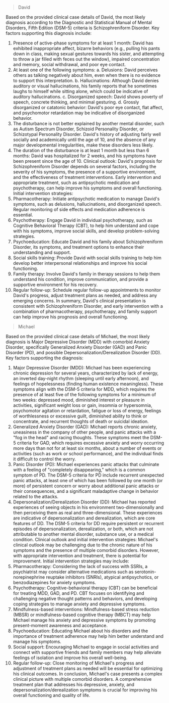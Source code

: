 >	David

Based on the provided clinical case details of David, the most likely diagnosis according to the Diagnostic and Statistical Manual of Mental Disorders, Fifth Edition (DSM-5) criteria is Schizophreniform Disorder.
Key factors supporting this diagnosis include:
1.	Presence of active-phase symptoms for at least 1 month: David has exhibited inappropriate affect, bizarre behaviors (e.g., pulling his pants down in class, making sexual gestures towards his sister, and attempting to throw a jar filled with feces out the window), impaired concentration and memory, social withdrawal, and poor eye contact.
2.	At least one of the following symptoms: a. Delusions: David perceives others as talking negatively about him, even when there is no evidence to support this interpretation. b. Hallucinations: Although David denies auditory or visual hallucinations, his family reports that he sometimes laughs to himself while sitting alone, which could be indicative of auditory hallucinations. c. Disorganized speech: David shows poverty of speech, concrete thinking, and minimal gesturing. d. Grossly disorganized or catatonic behavior: David's poor eye contact, flat affect, and psychomotor retardation may be indicative of disorganized behavior.
3.	The disturbance is not better explained by another mental disorder, such as Autism Spectrum Disorder, Schizoid Personality Disorder, or Schizotypal Personality Disorder. David's history of adjusting fairly well socially and academically until the age of 10, and the absence of any major developmental irregularities, make these disorders less likely.
4.	The duration of the disturbance is at least 1 month but less than 6 months: David was hospitalized for 2 weeks, and his symptoms have been present since the age of 10.
Clinical outlook: David's prognosis for Schizophreniform Disorder depends on several factors, including the severity of his symptoms, the presence of a supportive environment, and the effectiveness of treatment interventions. Early intervention and appropriate treatment, such as antipsychotic medication and psychotherapy, can help improve his symptoms and overall functioning.
Initial intervention strategies:
1.	Pharmacotherapy: Initiate antipsychotic medication to manage David's symptoms, such as delusions, hallucinations, and disorganized speech. Regular monitoring of side effects and medication adherence is essential.
2.	Psychotherapy: Engage David in individual psychotherapy, such as Cognitive Behavioral Therapy (CBT), to help him understand and cope with his symptoms, improve social skills, and develop problem-solving strategies.
3.	Psychoeducation: Educate David and his family about Schizophreniform Disorder, its symptoms, and treatment options to enhance their understanding and support.
4.	Social skills training: Provide David with social skills training to help him develop better interpersonal relationships and improve his social functioning.
5.	Family therapy: Involve David's family in therapy sessions to help them understand his condition, improve communication, and provide a supportive environment for his recovery.
6.	Regular follow-up: Schedule regular follow-up appointments to monitor David's progress, adjust treatment plans as needed, and address any emerging concerns.
In summary, David's clinical presentation is consistent with Schizophreniform Disorder, and early intervention with a combination of pharmacotherapy, psychotherapy, and family support can help improve his prognosis and overall functioning.

>	Michael

Based on the provided clinical case details of Michael, the most likely diagnosis is Major Depressive Disorder (MDD) with comorbid Anxiety Disorder, specifically Generalized Anxiety Disorder (GAD) and Panic Disorder (PD), and possible Depersonalization/Derealization Disorder (DD).
Key factors supporting the diagnosis:
1.	Major Depressive Disorder (MDD): Michael has been experiencing chronic depression for several years, characterized by lack of energy, an inverted day-night rhythm (sleeping until early afternoon), and feelings of hopelessness (finding human existence meaningless). These symptoms align with the DSM-5 criteria for MDD, which requires the presence of at least five of the following symptoms for a minimum of two weeks: depressed mood, diminished interest or pleasure in activities, significant weight loss or gain, insomnia or hypersomnia, psychomotor agitation or retardation, fatigue or loss of energy, feelings of worthlessness or excessive guilt, diminished ability to think or concentrate, and recurrent thoughts of death or suicidal ideation.
2.	Generalized Anxiety Disorder (GAD): Michael reports chronic anxiety, uneasiness in the company of other people, and panic attacks with a "fog in the head" and racing thoughts. These symptoms meet the DSM-5 criteria for GAD, which requires excessive anxiety and worry occurring more days than not for at least six months, about a number of events or activities (such as work or school performance), and the individual finds it difficult to control the worry.
3.	Panic Disorder (PD): Michael experiences panic attacks that culminate with a feeling of "completely disappearing," which is a common symptom of PD. The DSM-5 criteria for PD include recurrent unexpected panic attacks, at least one of which has been followed by one month (or more) of persistent concern or worry about additional panic attacks or their consequences, and a significant maladaptive change in behavior related to the attacks.
4.	Depersonalization/Derealization Disorder (DD): Michael has reported experiences of seeing objects in his environment two-dimensionally and then perceiving them as real and three-dimensional. These experiences are indicative of depersonalization and derealization, which are core features of DD. The DSM-5 criteria for DD require persistent or recurrent episodes of depersonalization, derealization, or both, which are not attributable to another mental disorder, substance use, or a medical condition.
Clinical outlook and initial intervention strategies:
Michael's clinical outlook may be challenging due to the chronic nature of his symptoms and the presence of multiple comorbid disorders. However, with appropriate intervention and treatment, there is potential for improvement.
Initial intervention strategies may include:
1.	Pharmacotherapy: Considering the lack of success with SSRIs, a psychiatrist may consider alternative medications such as serotonin-norepinephrine reuptake inhibitors (SNRIs), atypical antipsychotics, or benzodiazepines for anxiety symptoms.
2.	Psychotherapy: Cognitive-behavioral therapy (CBT) can be beneficial for treating MDD, GAD, and PD. CBT focuses on identifying and challenging negative thought patterns and behaviors, and developing coping strategies to manage anxiety and depressive symptoms.
3.	Mindfulness-based interventions: Mindfulness-based stress reduction (MBSR) or mindfulness-based cognitive therapy (MBCT) may help Michael manage his anxiety and depressive symptoms by promoting present-moment awareness and acceptance.
4.	Psychoeducation: Educating Michael about his disorders and the importance of treatment adherence may help him better understand and manage his symptoms.
5.	Social support: Encouraging Michael to engage in social activities and connect with supportive friends and family members may help alleviate feelings of isolation and improve his overall well-being.
6.	Regular follow-up: Close monitoring of Michael's progress and adjustment of treatment plans as needed will be essential for optimizing his clinical outcomes.
In conclusion, Michael's case presents a complex clinical picture with multiple comorbid disorders. A comprehensive treatment plan that addresses his depressive, anxiety, and depersonalization/derealization symptoms is crucial for improving his overall functioning and quality of life.
